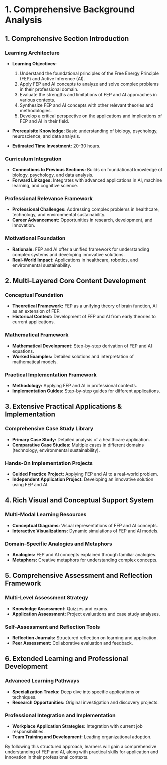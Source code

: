 # 1. Comprehensive Background Analysis

## 1. Comprehensive Section Introduction

### Learning Architecture

- **Learning Objectives:**
  1. Understand the foundational principles of the Free Energy Principle (FEP) and Active Inference (AI).
  2. Apply FEP and AI concepts to analyze and solve complex problems in their professional domain.
  3. Evaluate the strengths and limitations of FEP and AI approaches in various contexts.
  4. Synthesize FEP and AI concepts with other relevant theories and methodologies.
  5. Develop a critical perspective on the applications and implications of FEP and AI in their field.

- **Prerequisite Knowledge:** Basic understanding of biology, psychology, neuroscience, and data analysis.
- **Estimated Time Investment:** 20-30 hours.

### Curriculum Integration

- **Connections to Previous Sections:** Builds on foundational knowledge of biology, psychology, and data analysis.
- **Forward Linkages:** Integrates with advanced applications in AI, machine learning, and cognitive science.

### Professional Relevance Framework

- **Professional Challenges:** Addressing complex problems in healthcare, technology, and environmental sustainability.
- **Career Advancement:** Opportunities in research, development, and innovation.

### Motivational Foundation

- **Rationale:** FEP and AI offer a unified framework for understanding complex systems and developing innovative solutions.
- **Real-World Impact:** Applications in healthcare, robotics, and environmental sustainability.

## 2. Multi-Layered Core Content Development

### Conceptual Foundation

- **Theoretical Framework:** FEP as a unifying theory of brain function, AI as an extension of FEP.
- **Historical Context:** Development of FEP and AI from early theories to current applications.

### Mathematical Framework

- **Mathematical Development:** Step-by-step derivation of FEP and AI equations.
- **Worked Examples:** Detailed solutions and interpretation of mathematical models.

### Practical Implementation Framework

- **Methodology:** Applying FEP and AI in professional contexts.
- **Implementation Guides:** Step-by-step guides for different applications.

## 3. Extensive Practical Applications & Implementation

### Comprehensive Case Study Library

- **Primary Case Study:** Detailed analysis of a healthcare application.
- **Comparative Case Studies:** Multiple cases in different domains (technology, environmental sustainability).

### Hands-On Implementation Projects

- **Guided Practice Project:** Applying FEP and AI to a real-world problem.
- **Independent Application Project:** Developing an innovative solution using FEP and AI.

## 4. Rich Visual and Conceptual Support System

### Multi-Modal Learning Resources

- **Conceptual Diagrams:** Visual representations of FEP and AI concepts.
- **Interactive Visualizations:** Dynamic simulations of FEP and AI models.

### Domain-Specific Analogies and Metaphors

- **Analogies:** FEP and AI concepts explained through familiar analogies.
- **Metaphors:** Creative metaphors for understanding complex concepts.

## 5. Comprehensive Assessment and Reflection Framework

### Multi-Level Assessment Strategy

- **Knowledge Assessment:** Quizzes and exams.
- **Application Assessment:** Project evaluations and case study analyses.

### Self-Assessment and Reflection Tools

- **Reflection Journals:** Structured reflection on learning and application.
- **Peer Assessment:** Collaborative evaluation and feedback.

## 6. Extended Learning and Professional Development

### Advanced Learning Pathways

- **Specialization Tracks:** Deep dive into specific applications or techniques.
- **Research Opportunities:** Original investigation and discovery projects.

### Professional Integration and Implementation

- **Workplace Application Strategies:** Integration with current job responsibilities.
- **Team Training and Development:** Leading organizational adoption.

By following this structured approach, learners will gain a comprehensive understanding of FEP and AI, along with practical skills for application and innovation in their professional contexts.